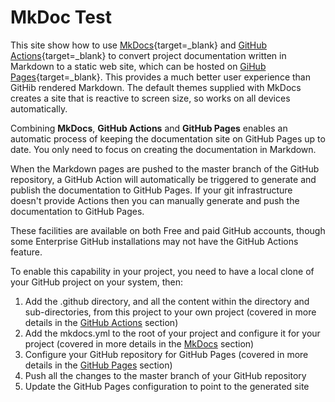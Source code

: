 # MkDoc Test

This site show how to use [MkDocs](https://www.mkdocs.org){target=_blank}  and [GitHub Actions](https://help.github.com/en/actions){target=_blank} to convert project documentation written in Markdown to a static web site, which can be hosted on [GiHub Pages](https://help.github.com/en/github/working-with-github-pages){target=_blank}.  This provides a much better user experience than GitHib rendered Markdown.  The default themes supplied with MkDocs creates a site that is reactive to screen size, so works on all devices automatically.

Combining **MkDocs**, **GitHub Actions** and **GitHub Pages** enables an automatic process of keeping the documentation site on GitHub Pages up to date.  You only need to focus on creating the documentation in Markdown.  

When the Markdown pages are pushed to the master branch of the GitHub repository, a GitHub Action will automatically be triggered to generate and publish the documentation to GitHub Pages.  If your git infrastructure doesn't provide Actions then you can manually generate and push the documentation to GitHub Pages.

These facilities are available on both Free and paid GitHub accounts, though some Enterprise GitHub installations may not have the GitHub Actions feature.

To enable this capability in your project, you need to have a local clone of your GitHub project on your system, then:

1. Add the .github directory, and all the content within the directory and sub-directories, from this project to your own project (covered in more details in the [GitHub Actions](GitHubActions.md) section)
2. Add the mkdocs.yml to the root of your project and configure it for your project (covered in more details in the [MkDocs](MkDocs.md) section)
3. Configure your GitHub repository for GitHub Pages (covered in more details in the [GitHub Pages](GitHubPages.md) section)
4. Push all the changes to the master branch of your GitHub repository
5. Update the GitHub Pages configuration to point to the generated site
